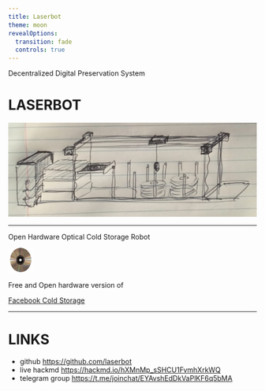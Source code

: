 ```yaml
---
title: Laserbot
theme: moon
revealOptions:
  transition: fade
  controls: true
---
```

<!-- .slide: data-background="images/minidisc.jpg" -->

Decentralized Digital Preservation System
# LASERBOT
![](images/laserbot.png)

---

Open Hardware Optical Cold Storage Robot

<img style="border: none !important; width:10%;height:10%" src="images/cd-rom.gif"/>

Free and Open hardware version of

[Facebook Cold Storage](http://www.digitalpreservation.gov/meetings/documents/storage14/Kestutis_Patiejunas_Facebook_FreezingExabytesOfDataFacebooksColdStorage.pdf)

---

# LINKS

- github https://github.com/laserbot
- live hackmd https://hackmd.io/hXMnMp_sSHCU1FvmhXrkWQ
- telegram group https://t.me/joinchat/EYAvshEdDkVaPlKF6q5bMA
